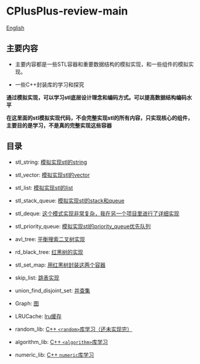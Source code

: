 # CPlusPlus-review-main

[English](./README.md)

## 主要内容

- 主要内容都是一些STL容器和重要数据结构的模拟实现，和一些组件的模拟实现。

- 一些C++封装库的学习和探究

**通过模拟实现，可以学习stl底层设计理念和编码方式。可以提高数据结构编码水平**

**在这里面的stl模拟实现代码，不会完整实现stl的所有内容，只实现核心的组件，主要目的是学习，不是真的完整实现这些容器**

## 目录

- stl_string: [模拟实现stl的string](./stl_string/)

- stl_vector: [模拟实现stl的vector](./stl_vector/)

- stl_list: [模拟实现stl的list](./stl_list/)

- stl_stack_queue: [模拟实现stl的stack和queue](./stl_stack_queue/)

- stl_deque: [这个模式实现非常复杂，我在另一个项目里进行了详细实现](https://github.com/Yufccode/STL-based-Deque-implementation)

- stl_priority_queue: [模拟实现stl的priority_queue优先队列](./stl_priority_queue/)

- avl_tree: [平衡搜索二叉树实现](./avl_tree/)

- rd_black_tree: [红黑树的实现](./red_black_tree/)

- stl_set_map: [用红黑树封装这两个容器](./stl_set_map/)

- skip_list: [跳表实现](./skip_list/)

- union_find_disjoint_set: [并查集](./union_find_disjoint_set/)

- Graph: [图](./Graph/)

- LRUCache: [lru缓存](./LRUCache/)

- random_lib: [C++ `<random>`库学习（还未实现完）](./random_lib/)

- algorithm_lib: [C++ `<algorithm>`库学习](./algorithm_lib/)

- numeric_lib: [C++ `numeric`库学习](./numeric_lib/)